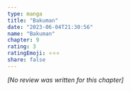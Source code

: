 ```yaml
---
type: manga
title: "Bakuman"
date: "2023-06-04T21:30:56"
name: "Bakuman"
chapter: 9
rating: 3
ratingEmoji: ⭐️⭐️⭐️
share: false
---
```


*[No review was written for this chapter]*
